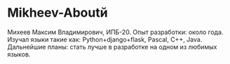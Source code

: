 # Mikheev-Aboutй
Михеев Максим Владимирович, ИПБ-20. Опыт разработки: около года. Изучал языки такие как: Python+django+flask, Pascal, C++, Java.
Дальнейшие планы: стать лучше в разработке на одном из любимых языков.
